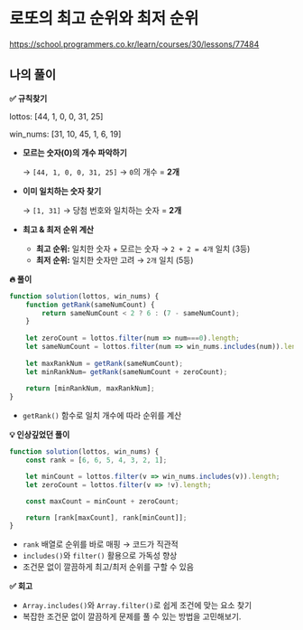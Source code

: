 # **로또의 최고 순위와 최저 순위**

https://school.programmers.co.kr/learn/courses/30/lessons/77484


## 나의 풀이

**✅ 규칙찾기**

lottos: [44, 1, 0, 0, 31, 25]

win_nums: [31, 10, 45, 1, 6, 19]

- **모르는 숫자(0)의 개수 파악하기**
    
    → `[44, 1, 0, 0, 31, 25]` → `0`의 개수 = **2개**
    
- **이미 일치하는 숫자 찾기**
    
    → `[1, 31]` → 당첨 번호와 일치하는 숫자 = **2개**
    
- **최고 & 최저 순위 계산**
    - **최고 순위:** 일치한 숫자 + 모르는 숫자 → `2 + 2 = 4개` 일치 (3등)
    - **최저 순위:** 일치한 숫자만 고려 → `2개` 일치 (5등)

**🔥 풀이**

```jsx
function solution(lottos, win_nums) {
    function getRank(sameNumCount) {
        return sameNumCount < 2 ? 6 : (7 - sameNumCount);
    }
    
    let zeroCount = lottos.filter(num => num===0).length;
    let sameNumCount = lottos.filter(num => win_nums.includes(num)).length;
    
    let maxRankNum = getRank(sameNumCount);
    let minRankNum= getRank(sameNumCount + zeroCount);
    
    return [minRankNum, maxRankNum];
}

```

- `getRank()` 함수로 일치 개수에 따라 순위를 계산

**💡 인상깊었던 풀이**

```jsx
function solution(lottos, win_nums) {
    const rank = [6, 6, 5, 4, 3, 2, 1];

    let minCount = lottos.filter(v => win_nums.includes(v)).length;
    let zeroCount = lottos.filter(v => !v).length;

    const maxCount = minCount + zeroCount;

    return [rank[maxCount], rank[minCount]];
}
```

- `rank` 배열로 순위를 바로 매핑 → 코드가 직관적
- `includes()`와 `filter()` 활용으로 가독성 향상
- 조건문 없이 깔끔하게 최고/최저 순위를 구할 수 있음

**✅ 회고**

- `Array.includes()`와 `Array.filter()`로 쉽게 조건에 맞는 요소 찾기
- 복잡한 조건문 없이 깔끔하게 문제를 풀 수 있는 방법을 고민해보기.